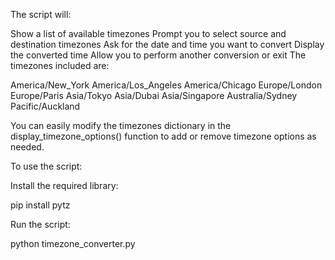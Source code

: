 The script will:

Show a list of available timezones Prompt you to select source and destination timezones Ask for the date and time you want to convert Display the converted time Allow you to perform another conversion or exit The timezones included are:

America/New_York America/Los_Angeles America/Chicago Europe/London Europe/Paris Asia/Tokyo Asia/Dubai Asia/Singapore Australia/Sydney Pacific/Auckland

You can easily modify the timezones dictionary in the display_timezone_options() function to add or remove timezone options as needed.

To use the script:

Install the required library:

pip install pytz

Run the script:

python timezone_converter.py
